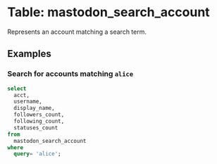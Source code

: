 # Table: mastodon_search_account

Represents an account matching a search term.

## Examples

### Search for accounts matching `alice`

```sql
select
  acct,
  username,
  display_name,
  followers_count,
  following_count,
  statuses_count
from
  mastodon_search_account
where
  query= 'alice';
```
